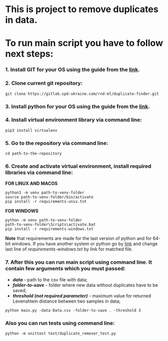 # This is project to remove duplicates in data.
# To run main script you have to follow next steps:
### 1. Install GIT for your OS using the guide from the [link](https://www.atlassian.com/git/tutorials/install-git).
### 2. Clone current git repository:
```
git clone https://gitlab.spd-ukraine.com/rnd-ml/duplicate-finder.git
```
### 3. Install python for your OS using the guide from the [link](https://realpython.com/installing-python).
### 4. Install virtual environment library via command line:
```
pip3 install virtualenv
```
### 5. Go to the repository via command line:
```
cd path-to-the-repository
```
### 6. Create and activate virtual environment, install required libraries via command line:
**FOR LINUX AND MACOS**
```
python3 -m venv path-to-venv-folder
source path-to-venv-folder/bin/activate
pip install -r requirements-unix.txt
```
**FOR WINDOWS**
```
python -m venv path-to-venv-folder
path-to-venv-folder\Scripts\activate.bat
pip install -r requirements-windows.txt
```
**Note** that requirements are made for the last version of python and for 64-bit windows. If you have another system or python go by [link](https://www.lfd.uci.edu/~gohlke/pythonlibs/#python-levenshtein) and change last line of _requirements-windows.txt_ by link for matched file.
### 7. After this you can run main script using command line. It contain few arguments which you must passed:
- **_data_** - path to the csv file with data;
- **_folder-to-save_** - folder where new data without duplicates have to be saved;
- **_threshold (not required parameter)_** - maximum value for returned Levenshtein distance between two samples in data;
```
python main.py -data Data.csv -folder-to-save . -threshold 3
```
### Also you can run tests using command line:
```
python -m unittest test/duplicate_remover_test.py
```